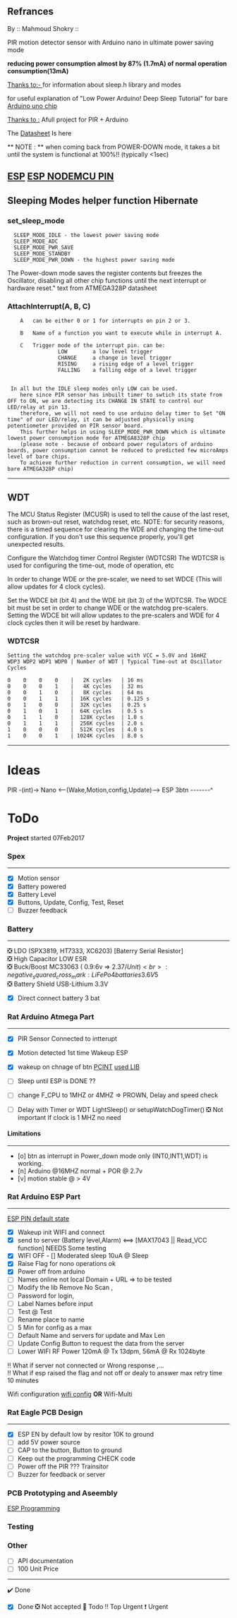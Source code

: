 
## Refrances

By :: Mahmoud Shokry :: 

PIR motion detector sensor with Arduino nano in ultimate power saving mode 

**reducing power consumption almost by 87% (1.7mA) of normal operation consumption(13mA)**

[Thanks to:- ](http://playground.arduino.cc/Learning/ArduinoSleepCode) for information about sleep.h library and modes

for useful explanation of  "Low Power Arduino! Deep Sleep Tutorial" for bare [Arduino uno chip](http://www.kevindarrah.com/download/arduino_code/LowPowerVideo.ino)

[Thanks to :](https://theelectromania.blogspot.com.eg/2016/02/pir-motion-detector-with-arduino.html) Afull project for PIR + Arduino 

The [Datasheet](http://www.atmel.com/images/atmel-8271-8-bit-avr-microcontroller-atmega48a-48pa-88a-88pa-168a-168pa-328-328p_datasheet_complete.pdf) Is here

** NOTE : ** when coming back from POWER-DOWN mode, it takes a bit until the system is functional at 100%!! (typically <1sec) 

[ESP](https://cdn-shop.adafruit.com/product-files/2471/0A-ESP8266__Datasheet__EN_v4.3.pdf)
[ESP NODEMCU PIN](https://i.stack.imgur.com/w2Scr.jpg)
--- 

## Sleeping Modes helper function Hibernate  

###  set_sleep_mode

```
  SLEEP_MODE_IDLE - the lowest power saving mode
  SLEEP_MODE_ADC
  SLEEP_MODE_PWR_SAVE
  SLEEP_MODE_STANDBY
  SLEEP_MODE_PWR_DOWN - the highest power saving mode
 ```
  
The Power-down mode saves the register contents but freezes the Oscillator, disabling all other chip functions 
until the next interrupt or hardware reset."  text from ATMEGA328P datasheet

### AttachInterrupt(A, B, C)

```
    A   can be either 0 or 1 for interrupts on pin 2 or 3.  
   
    B   Name of a function you want to execute while in interrupt A.
   
    C   Trigger mode of the interrupt pin. can be:
                LOW        a low level trigger
                CHANGE     a change in level trigger
                RISING     a rising edge of a level trigger
                FALLING    a falling edge of a level trigger
 
```

```
 In all but the IDLE sleep modes only LOW can be used.
    here since PIR sensor has inbuilt timer to swtich its state from OFF to ON, we are detecting its CHANGE IN STATE to control our LED/relay at pin 13. 
    therefore, we will not need to use arduino delay timer to Set "ON time" of our LED/relay, it can be adjusted physically using potentiometer provided on PIR sensor board.
    This further helps in using SLEEP_MODE_PWR_DOWN which is ultimate lowest power consumption mode for ATMEGA8328P chip  
    (please note - because of onboard power regulators of arduino boards, power consumption cannot be reduced to predicted few microAmps level of bare chips. 
    To achieve further reduction in current consumption, we will need bare ATMEGA328P chip)
```
---

## WDT

The MCU Status Register (MCUSR) is used to tell the cause of the last
reset, such as brown-out reset, watchdog reset, etc.
NOTE: for security reasons, there is a timed sequence for clearing the
WDE and changing the time-out configuration. If you don't use this
sequence properly, you'll get unexpected results.

Configure the Watchdog timer Control Register (WDTCSR)
The WDTCSR is used for configuring the time-out, mode of operation, etc

In order to change WDE or the pre-scaler, we need to set WDCE (This will
allow updates for 4 clock cycles).

Set the WDCE bit (bit 4) and the WDE bit (bit 3) of the WDTCSR.
The WDCE bit must be set in order to change WDE or the watchdog pre-scalers.
Setting the WDCE bit will allow updates to the pre-scalers and WDE for 4 clock cycles then it will be reset by hardware.

### WDTCSR 
```
Setting the watchdog pre-scaler value with VCC = 5.0V and 16mHZ
WDP3 WDP2 WDP1 WDP0 | Number of WDT | Typical Time-out at Oscillator Cycles

0    0    0    0    |   2K cycles   | 16 ms
0    0    0    1    |   4K cycles   | 32 ms
0    0    1    0    |   8K cycles   | 64 ms
0    0    1    1    |  16K cycles   | 0.125 s
0    1    0    0    |  32K cycles   | 0.25 s
0    1    0    1    |  64K cycles   | 0.5 s
0    1    1    0    |  128K cycles  | 1.0 s
0    1    1    1    |  256K cycles  | 2.0 s
1    0    0    0    |  512K cycles  | 4.0 s
1    0    0    1    | 1024K cycles  | 8.0 s
```
---
# Ideas

PIR -(int)-> Nano <--(Wake,Motion,config,Update)--> ESP
3btn -------^     

# ToDo

**Project** started 07Feb2017

### Spex
---
- [x] Motion sensor <br>
- [x] Battery powered <br>
- [x] Battery Level <br>
- [x] Buttons, Update, Config, Test, Reset <br>
- [ ] Buzzer feedback

### Battery 
---
:negative_squared_cross_mark: LDO (SPX3819, HT7333, XC6203) [Baterry Serial Resistor] <br>
:negative_squared_cross_mark: High Capacitor LOW ESR <br>
:negative_squared_cross_mark: Buck/Boost MC33063 ( 0.9:6v => 2.37$/Unit) <br>
:negative_squared_cross_mark: LiFePo4 battaries 3.6V 5$ <br>
:negative_squared_cross_mark: Battery Shield USB-Lithium 3.3V <br>
- [x] Direct connect battery 3 bat <br>

### Rat Arduino Atmega Part
---
- [x]  PIR Sensor Connected to intterupt <br>
- [x] Motion detected 1st time Wakeup ESP <br>
- [x] wakeup on chnage of btn [PCINT](https://playground.arduino.cc/Main/PcInt) [used LIB](https://github.com/NicoHood/PinChangeInterrupt) <br>

- [ ] Sleep until ESP is DONE  ?? <br>
- [ ] change F_CPU to 1MHZ or 4MHZ => PROWN, Delay and speed check <br>
- [ ] Delay with Timer or WDT LightSleep() or setupWatchDogTimer() :negative_squared_cross_mark: Not important If clock is 1 MHZ no need <br>

#### Limitations
---
- [o] btn as interrupt in Power_down mode only (INT0,INT1,WDT) is working. <br>
- [n] Arduino @16MHZ normal + POR @ 2.7v<br>
- [v] motion stable @ > 4V<br>

### Rat Arduino ESP Part 
---
[ESP PIN default state](http://rabbithole.wwwdotorg.org/2017/03/28/esp8266-gpio.html)<br>
- [x] Wakeup init WIFI and connect<br>
- [x] send to server (Battery level,Alarm) <==> [MAX17043 || Read_VCC function] NEEDS Some testing<br>
- [x] WIFI OFF - [] Moderated sleep 10uA @ Sleep<br>
- [x] Raise Flag for nono operations ok <br>
- [x] Power off from arduino <br>
- [ ] Names online not local Domain + URL => to be tested
- [ ] Modify the lib Remove No Scan ,
- [ ] Password for login,
- [ ] Label Names before input
- [ ] Test @ Test
- [ ] Rename place to name
- [ ] 5 Min for config as a max
- [ ] Default Name and servers for update and Max Len
- [ ] Update Config Button to request the data from the server
- [ ] Lower WIFI RF Power 120mA @ Tx 13dpm, 56mA @ Rx 1024byte <br>

:bangbang: What if server not connected or Wrong response ,... <br>
:bangbang: What if esp raised the flag and not off or dealy to answer max retry time 10 minutes <br>

Wifi configuration [wifi config](https://github.com/tzapu/WiFiManager/blob/master/examples/AutoConnectWithFSParametersAndCustomIP/AutoConnectWithFSParametersAndCustomIP.ino) **OR** Wifi-Multi <br>

### Rat Eagle PCB Design
---
- [x] ESP EN by default low by resitor 10K to ground <br>
- [ ] add 5V power source
- [ ] CAP to the button, Button to ground <br>
- [ ] Keep out the programming CHECK code<br>
- [ ] Power off the PIR ??? Trainsitor <br>
- [ ] Buzzer for feedback or server<br>

### PCB Prototyping and Aseembly 

[ESP Programming](http://www.instructables.com/id/ESP8266-a-Complete-Beginners-Guide-IOT/)

### Testing

### Other
- [ ] API documentation
- [ ] 100 Unit Price
---
:heavy_check_mark: Done
- [x] Done
:negative_squared_cross_mark: Not accepted
:black_square_button: Todo
:bangbang: Top Urgent
:heavy_exclamation_mark: Urgent